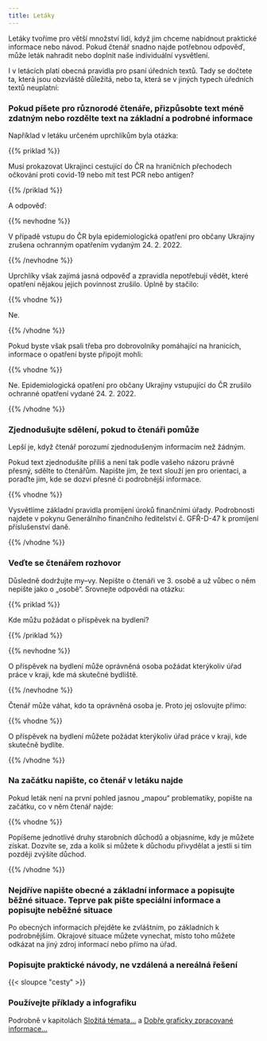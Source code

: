 ```yaml
---
title: Letáky
---
```

Letáky tvoříme pro větší množství lidí, když jim chceme nabídnout praktické informace nebo návod. Pokud čtenář snadno najde potřebnou odpověď, může leták nahradit nebo doplnit naše individuální vysvětlení.

I v letácích platí obecná pravidla pro psaní úředních textů. Tady se dočtete ta, která jsou obzvláště důležitá, nebo ta, která se v jiných typech úředních textů neuplatní:

### Pokud píšete pro různorodé čtenáře, přizpůsobte text méně zdatným nebo rozdělte text na základní a podrobné informace

Například v letáku určeném uprchlíkům byla otázka:

{{% priklad %}}

Musí prokazovat Ukrajinci cestující do ČR na hraničních přechodech očkování proti covid-19 nebo mít test PCR nebo antigen?

{{% /priklad %}}

A odpověď:

{{% nevhodne %}}

V případě vstupu do ČR byla epidemiologická opatření pro občany Ukrajiny zrušena ochranným opatřením vydaným 24. 2. 2022.

{{% /nevhodne %}}

Uprchlíky však zajímá jasná odpověď a zpravidla nepotřebují vědět, které opatření nějakou jejich povinnost zrušilo. Úplně by stačilo:

{{% vhodne %}}

Ne.

{{% /vhodne %}}

Pokud byste však psali třeba pro dobrovolníky pomáhající na hranicích, informace o opatření byste připojit mohli:

{{% vhodne %}}

Ne. Epidemiologická opatření pro občany Ukrajiny vstupující do ČR zrušilo ochranné opatření vydané 24. 2. 2022.

{{% /vhodne %}}

### Zjednodušujte sdělení, pokud to čtenáři pomůže

Lepší je, když čtenář porozumí zjednodušeným informacím než žádným.

Pokud text zjednodušíte příliš a není tak podle vašeho názoru právně přesný, sdělte to čtenářům. Napište jim, že text slouží jen pro orientaci, a poraďte jim, kde se dozví přesné či podrobnější informace.

{{% vhodne %}}

Vysvětlíme základní pravidla promíjení úroků finančními úřady. Podrobnosti najdete v pokynu Generálního finančního ředitelství č. GFŘ-D-47 k promíjení příslušenství daně.

{{% /vhodne %}}

### Veďte se čtenářem rozhovor

Důsledně dodržujte my–vy. Nepište o čtenáři ve 3. osobě a už vůbec o něm nepište jako o „osobě“. Srovnejte odpovědi na otázku:

{{% priklad %}}

Kde můžu požádat o příspěvek na bydlení?

{{% /priklad %}}

{{% nevhodne %}}

O příspěvek na bydlení může oprávněná osoba požádat kterýkoliv úřad práce v kraji, kde má skutečné bydliště.

{{% /nevhodne %}}

Čtenář může váhat, kdo ta oprávněná osoba je. Proto jej oslovujte přímo:

{{% vhodne %}}

O příspěvek na bydlení můžete požádat kterýkoliv úřad práce v kraji, kde skutečně bydlíte.

{{% /vhodne %}}

### Na začátku napište, co čtenář v letáku najde

Pokud leták není na první pohled jasnou „mapou“ problematiky, popište na začátku, co v něm čtenář najde:

{{% vhodne %}}

Popíšeme jednotlivé druhy starobních důchodů a objasníme, kdy je můžete získat. Dozvíte se, zda a kolik si můžete k důchodu přivydělat a jestli si tím později zvýšíte důchod.

{{% /vhodne %}}

### Nejdříve napište obecné a základní informace a popisujte běžné situace. Teprve pak pište speciální informace a popisujte neběžné situace

Po obecných informacích přejděte ke zvláštním, po základních k podrobnějším. Okrajové situace můžete vynechat, místo toho můžete odkázat na jiný zdroj informací nebo přímo na úřad.

### Popisujte praktické návody, ne vzdálená a nereálná řešení

{{< sloupce "cesty" >}}

### Používejte příklady a infografiku

Podrobně v kapitolách [](https://www.ochrance.cz/srozumitelne/slozita_temata_vysvetlete_na_prikladech/)[Složitá témata...](https://www.ochrance.cz/srozumitelne/slozita_temata_vysvetlete_na_prikladech/) a [Dobře graficky zpracované informace...](https://www.ochrance.cz/srozumitelne/dobre_graficky_zpracovane_informace_mohou_vysvetlit_ci_zprehlednit_sdeleni/)